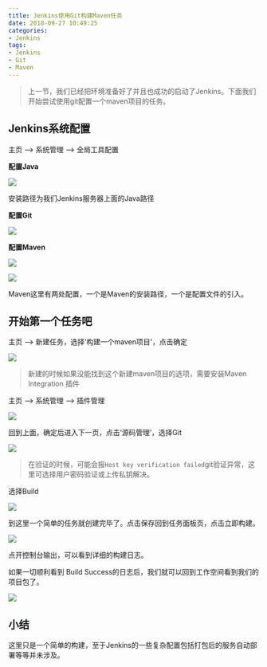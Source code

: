 ```yaml
---
title: Jenkins使用Git构建Maven任务
date: 2018-09-27 10:49:25
categories:
- Jenkins
tags: 
- Jenkins
- Git
- Maven
---
```


> 上一节，我们已经把环境准备好了并且也成功的启动了Jenkins。下面我们开始尝试使用git配置一个maven项目的任务。

<!-- more -->

## Jenkins系统配置

  主页 --> 系统管理 --> 全局工具配置

 **配置Java**
 
 ![](http://pbsg2r9io.bkt.clouddn.com/18-9-27/80455003.jpg)
 
 安装路径为我们Jenkins服务器上面的Java路径
 
 **配置Git**
 
 ![](http://pbsg2r9io.bkt.clouddn.com/18-9-27/29999650.jpg)
 
 **配置Maven**
 
 ![](http://pbsg2r9io.bkt.clouddn.com/18-9-27/50175150.jpg)
 
 ![](http://pbsg2r9io.bkt.clouddn.com/18-9-27/84464364.jpg)
 
 Maven这里有两处配置，一个是Maven的安装路径，一个是配置文件的引入。

## 开始第一个任务吧

  主页 --> 新建任务，选择'构建一个maven项目'，点击确定
  
  ![](http://pbsg2r9io.bkt.clouddn.com/18-9-27/59070219.jpg) 
  
  > 新建的时候如果没能找到这个新建maven项目的选项，需要安装Maven Integration 插件
  
  主页 --> 系统管理 --> 插件管理
  
  ![](http://pbsg2r9io.bkt.clouddn.com/18-9-27/9295638.jpg)
  
  回到上面，确定后进入下一页，点击‘源码管理’，选择Git
  
  ![](http://pbsg2r9io.bkt.clouddn.com/18-9-27/92246908.jpg)
  
  > 在验证的时候，可能会报`Host key verification failed`git验证异常，这里可选择用户密码验证或上传私钥解决。
  
  选择Build
  
  ![](http://pbsg2r9io.bkt.clouddn.com/18-9-27/71315727.jpg)
  
  到这里一个简单的任务就创建完毕了。点击保存回到任务面板页，点击立即构建。
  
  ![](http://pbsg2r9io.bkt.clouddn.com/18-9-27/28187921.jpg)
  
  点开控制台输出，可以看到详细的构建日志。
  
  如果一切顺利看到 Build Success的日志后，我们就可以回到工作空间看到我们的项目包了。
  
  ![](http://pbsg2r9io.bkt.clouddn.com/18-9-27/40841346.jpg)

## 小结
  
  这里只是一个简单的构建，至于Jenkins的一些复杂配置包括打包后的服务自动部署等等并未涉及。  
  
  